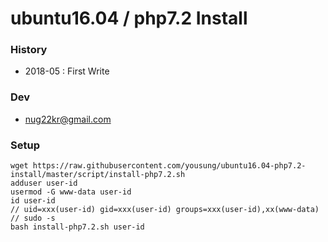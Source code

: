# ubuntu16.04 / php7.2 Install

### History
* 2018-05 : First Write

### Dev
* nug22kr@gmail.com

### Setup
```wget https://raw.githubusercontent.com/yousung/ubuntu16.04-php7.2-install/master/script/install-php7.2.sh``` <br/>
```adduser user-id``` <br/>
```usermod -G www-data user-id``` <br/>
```id user-id``` <br/>
```// uid=xxx(user-id) gid=xxx(user-id) groups=xxx(user-id),xx(www-data)``` <br/>
```// sudo -s``` <br/>
```bash install-php7.2.sh user-id``` <br/>
